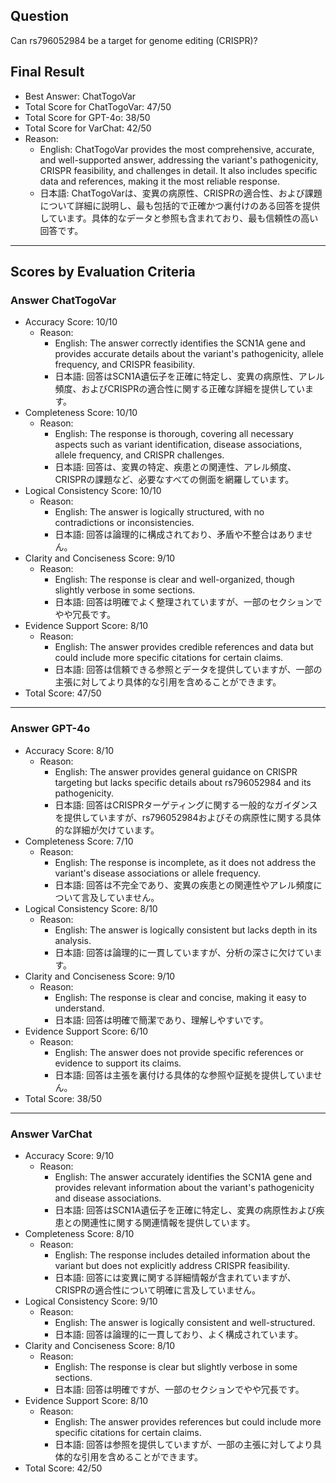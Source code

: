 ## Question

Can rs796052984 be a target for genome editing (CRISPR)?

## Final Result

- Best Answer: ChatTogoVar
- Total Score for ChatTogoVar: 47/50
- Total Score for GPT-4o: 38/50
- Total Score for VarChat: 42/50
- Reason:
  - English: ChatTogoVar provides the most comprehensive, accurate, and well-supported answer, addressing the variant's pathogenicity, CRISPR feasibility, and challenges in detail. It also includes specific data and references, making it the most reliable response.
  - 日本語: ChatTogoVarは、変異の病原性、CRISPRの適合性、および課題について詳細に説明し、最も包括的で正確かつ裏付けのある回答を提供しています。具体的なデータと参照も含まれており、最も信頼性の高い回答です。

---

## Scores by Evaluation Criteria

### Answer ChatTogoVar
- Accuracy Score: 10/10
  - Reason: 
    - English: The answer correctly identifies the SCN1A gene and provides accurate details about the variant's pathogenicity, allele frequency, and CRISPR feasibility.
    - 日本語: 回答はSCN1A遺伝子を正確に特定し、変異の病原性、アレル頻度、およびCRISPRの適合性に関する正確な詳細を提供しています。
- Completeness Score: 10/10
  - Reason: 
    - English: The response is thorough, covering all necessary aspects such as variant identification, disease associations, allele frequency, and CRISPR challenges.
    - 日本語: 回答は、変異の特定、疾患との関連性、アレル頻度、CRISPRの課題など、必要なすべての側面を網羅しています。
- Logical Consistency Score: 10/10
  - Reason: 
    - English: The answer is logically structured, with no contradictions or inconsistencies.
    - 日本語: 回答は論理的に構成されており、矛盾や不整合はありません。
- Clarity and Conciseness Score: 9/10
  - Reason: 
    - English: The response is clear and well-organized, though slightly verbose in some sections.
    - 日本語: 回答は明確でよく整理されていますが、一部のセクションでやや冗長です。
- Evidence Support Score: 8/10
  - Reason: 
    - English: The answer provides credible references and data but could include more specific citations for certain claims.
    - 日本語: 回答は信頼できる参照とデータを提供していますが、一部の主張に対してより具体的な引用を含めることができます。
- Total Score: 47/50

---

### Answer GPT-4o
- Accuracy Score: 8/10
  - Reason: 
    - English: The answer provides general guidance on CRISPR targeting but lacks specific details about rs796052984 and its pathogenicity.
    - 日本語: 回答はCRISPRターゲティングに関する一般的なガイダンスを提供していますが、rs796052984およびその病原性に関する具体的な詳細が欠けています。
- Completeness Score: 7/10
  - Reason: 
    - English: The response is incomplete, as it does not address the variant's disease associations or allele frequency.
    - 日本語: 回答は不完全であり、変異の疾患との関連性やアレル頻度について言及していません。
- Logical Consistency Score: 8/10
  - Reason: 
    - English: The answer is logically consistent but lacks depth in its analysis.
    - 日本語: 回答は論理的に一貫していますが、分析の深さに欠けています。
- Clarity and Conciseness Score: 9/10
  - Reason: 
    - English: The response is clear and concise, making it easy to understand.
    - 日本語: 回答は明確で簡潔であり、理解しやすいです。
- Evidence Support Score: 6/10
  - Reason: 
    - English: The answer does not provide specific references or evidence to support its claims.
    - 日本語: 回答は主張を裏付ける具体的な参照や証拠を提供していません。
- Total Score: 38/50

---

### Answer VarChat
- Accuracy Score: 9/10
  - Reason: 
    - English: The answer accurately identifies the SCN1A gene and provides relevant information about the variant's pathogenicity and disease associations.
    - 日本語: 回答はSCN1A遺伝子を正確に特定し、変異の病原性および疾患との関連性に関する関連情報を提供しています。
- Completeness Score: 8/10
  - Reason: 
    - English: The response includes detailed information about the variant but does not explicitly address CRISPR feasibility.
    - 日本語: 回答には変異に関する詳細情報が含まれていますが、CRISPRの適合性について明確に言及していません。
- Logical Consistency Score: 9/10
  - Reason: 
    - English: The answer is logically consistent and well-structured.
    - 日本語: 回答は論理的に一貫しており、よく構成されています。
- Clarity and Conciseness Score: 8/10
  - Reason: 
    - English: The response is clear but slightly verbose in some sections.
    - 日本語: 回答は明確ですが、一部のセクションでやや冗長です。
- Evidence Support Score: 8/10
  - Reason: 
    - English: The answer provides references but could include more specific citations for certain claims.
    - 日本語: 回答は参照を提供していますが、一部の主張に対してより具体的な引用を含めることができます。
- Total Score: 42/50